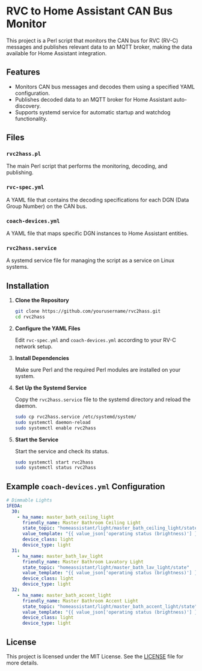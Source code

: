 # RVC to Home Assistant CAN Bus Monitor

This project is a Perl script that monitors the CAN bus for RVC (RV-C) messages and publishes relevant data to an MQTT broker, making the data available for Home Assistant integration.

## Features

- Monitors CAN bus messages and decodes them using a specified YAML configuration.
- Publishes decoded data to an MQTT broker for Home Assistant auto-discovery.
- Supports systemd service for automatic startup and watchdog functionality.

## Files

### `rvc2hass.pl`

The main Perl script that performs the monitoring, decoding, and publishing.

### `rvc-spec.yml`

A YAML file that contains the decoding specifications for each DGN (Data Group Number) on the CAN bus.

### `coach-devices.yml`

A YAML file that maps specific DGN instances to Home Assistant entities.

### `rvc2hass.service`

A systemd service file for managing the script as a service on Linux systems.

## Installation

1. **Clone the Repository**
   
   ```bash
   git clone https://github.com/yourusername/rvc2hass.git
   cd rvc2hass
   ```

2. **Configure the YAML Files**

   Edit `rvc-spec.yml` and `coach-devices.yml` according to your RV-C network setup.

3. **Install Dependencies**

   Make sure Perl and the required Perl modules are installed on your system.

4. **Set Up the Systemd Service**

   Copy the `rvc2hass.service` file to the systemd directory and reload the daemon.

   ```bash
   sudo cp rvc2hass.service /etc/systemd/system/
   sudo systemctl daemon-reload
   sudo systemctl enable rvc2hass
   ```

5. **Start the Service**

   Start the service and check its status.

   ```bash
   sudo systemctl start rvc2hass
   sudo systemctl status rvc2hass
   ```

## Example `coach-devices.yml` Configuration

```yaml
# Dimmable Lights
1FEDA:
  30:
    - ha_name: master_bath_ceiling_light
      friendly_name: Master Bathroom Ceiling Light
      state_topic: "homeassistant/light/master_bath_ceiling_light/state"
      value_template: "{{ value_json['operating status (brightness)'] }}"
      device_class: light
      device_type: light
  31:
    - ha_name: master_bath_lav_light
      friendly_name: Master Bathroom Lavatory Light
      state_topic: "homeassistant/light/master_bath_lav_light/state"
      value_template: "{{ value_json['operating status (brightness)'] }}"
      device_class: light
      device_type: light
  32:
    - ha_name: master_bath_accent_light
      friendly_name: Master Bathroom Accent Light
      state_topic: "homeassistant/light/master_bath_accent_light/state"
      value_template: "{{ value_json['operating status (brightness)'] }}"
      device_class: light
      device_type: light
```

## License

This project is licensed under the MIT License. See the [LICENSE](LICENSE) file for more details.
